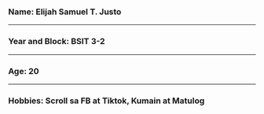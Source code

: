 ### Name: Elijah Samuel T. Justo
---
### Year and Block: BSIT 3-2
---
### Age: 20
---
### Hobbies: Scroll sa FB at Tiktok, Kumain at Matulog
